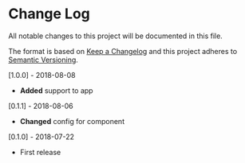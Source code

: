 # Change Log
All notable changes to this project will be documented in this file.

The format is based on [Keep a Changelog](http://keepachangelog.com/)
and this project adheres to [Semantic Versioning](http://semver.org/).

[1.0.0] - 2018-08-08
- **Added** support to app

[0.1.1] - 2018-08-06
- **Changed** config for component

[0.1.0] - 2018-07-22
- First release
